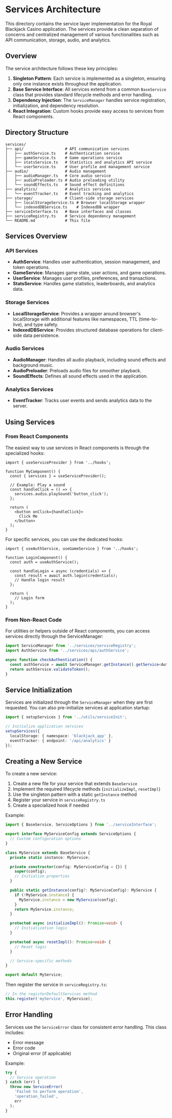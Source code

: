 # Services Architecture

This directory contains the service layer implementation for the Royal Blackjack Casino application. The services provide a clean separation of concerns and centralized management of various functionalities such as API communication, storage, audio, and analytics.

## Overview

The service architecture follows these key principles:

1. **Singleton Pattern**: Each service is implemented as a singleton, ensuring only one instance exists throughout the application.
2. **Base Service Interface**: All services extend from a common `BaseService` class that provides standard lifecycle methods and error handling.
3. **Dependency Injection**: The `ServiceManager` handles service registration, initialization, and dependency resolution.
4. **React Integration**: Custom hooks provide easy access to services from React components.

## Directory Structure

```
services/
├── api/                  # API communication services
│   ├── authService.ts    # Authentication service
│   ├── gameService.ts    # Game operations service
│   ├── statsService.ts   # Statistics and analytics API service
│   └── userService.ts    # User profile and management service
├── audio/                # Audio management
│   ├── audioManager.ts   # Core audio service
│   ├── audioPreloader.ts # Audio preloading utility
│   └── soundEffects.ts   # Sound effect definitions
├── analytics/            # Analytics services
│   └── eventTracker.ts   # Event tracking and analytics
├── storage/              # Client-side storage services
│   ├── localStorageService.ts # Browser localStorage wrapper
│   └── indexedDBService.ts    # IndexedDB wrapper
├── serviceInterface.ts   # Base interfaces and classes
├── serviceRegistry.ts    # Service dependency management
└── README.md             # This file
```

## Services Overview

### API Services

- **AuthService**: Handles user authentication, session management, and token operations.
- **GameService**: Manages game state, user actions, and game operations.
- **UserService**: Manages user profiles, preferences, and transactions.
- **StatsService**: Handles game statistics, leaderboards, and analytics data.

### Storage Services

- **LocalStorageService**: Provides a wrapper around browser's localStorage with additional features like namespaces, TTL (time-to-live), and type safety.
- **IndexedDBService**: Provides structured database operations for client-side data persistence.

### Audio Services

- **AudioManager**: Handles all audio playback, including sound effects and background music.
- **AudioPreloader**: Preloads audio files for smoother playback.
- **SoundEffects**: Defines all sound effects used in the application.

### Analytics Services

- **EventTracker**: Tracks user events and sends analytics data to the server.

## Using Services

### From React Components

The easiest way to use services in React components is through the specialized hooks:

```tsx
import { useServiceProvider } from '../hooks';

function MyComponent() {
  const { services } = useServiceProvider();

  // Example: Play a sound
  const handleClick = () => {
    services.audio.playSound('button_click');
  };

  return (
    <button onClick={handleClick}>
      Click Me
    </button>
  );
}
```

For specific services, you can use the dedicated hooks:

```tsx
import { useAuthService, useGameService } from '../hooks';

function LoginComponent() {
  const auth = useAuthService();

  const handleLogin = async (credentials) => {
    const result = await auth.login(credentials);
    // Handle login result
  };

  return (
    // Login form
  );
}
```

### From Non-React Code

For utilities or helpers outside of React components, you can access services directly through the ServiceManager:

```ts
import ServiceManager from '../services/serviceRegistry';
import AuthService from '../services/api/authService';

async function checkAuthentication() {
  const authService = await ServiceManager.getInstance().getService<AuthService>('auth');
  return authService.validateToken();
}
```

## Service Initialization

Services are initialized through the `ServiceManager` when they are first requested. You can also pre-initialize services at application startup:

```ts
import { setupServices } from '../utils/serviceInit';

// Initialize application services
setupServices({
  localStorage: { namespace: 'blackjack_app' },
  eventTracker: { endpoint: '/api/analytics' }
});
```

## Creating a New Service

To create a new service:

1. Create a new file for your service that extends `BaseService`
2. Implement the required lifecycle methods (`initializeImpl`, `resetImpl`)
3. Use the singleton pattern with a static `getInstance` method
4. Register your service in `serviceRegistry.ts`
5. Create a specialized hook if needed

Example:

```ts
import { BaseService, ServiceOptions } from '../serviceInterface';

export interface MyServiceConfig extends ServiceOptions {
  // Custom configuration options
}

class MyService extends BaseService {
  private static instance: MyService;

  private constructor(config: MyServiceConfig = {}) {
    super(config);
    // Initialize properties
  }

  public static getInstance(config?: MyServiceConfig): MyService {
    if (!MyService.instance) {
      MyService.instance = new MyService(config);
    }
    return MyService.instance;
  }

  protected async initializeImpl(): Promise<void> {
    // Initialization logic
  }

  protected async resetImpl(): Promise<void> {
    // Reset logic
  }

  // Service-specific methods
}

export default MyService;
```

Then register the service in `serviceRegistry.ts`:

```ts
// In the registerDefaultServices method
this.register('myService', MyService);
```

## Error Handling

Services use the `ServiceError` class for consistent error handling. This class includes:

- Error message
- Error code
- Original error (if applicable)

Example:

```ts
try {
  // Service operation
} catch (err) {
  throw new ServiceError(
    'Failed to perform operation',
    'operation_failed',
    err
  );
}
```